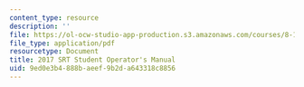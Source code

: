 ```yaml
---
content_type: resource
description: ''
file: https://ol-ocw-studio-app-production.s3.amazonaws.com/courses/8-13-14-experimental-physics-i-ii-junior-lab-fall-2016-spring-2017/9ed0e3b4888baeef9b2da643318c8856_TechnicalSupplement.pdf
file_type: application/pdf
resourcetype: Document
title: 2017 SRT Student Operator's Manual
uid: 9ed0e3b4-888b-aeef-9b2d-a643318c8856
---
```

